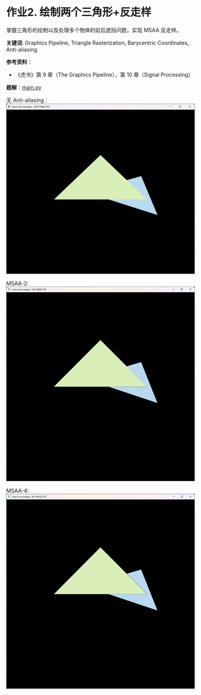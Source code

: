 # 作业2. 绘制两个三角形+反走样

掌握三角形的绘制以及处理多个物体的前后遮挡问题，实现 MSAA 反走样。

**关键词**: Graphics Pipeline, Triangle Rasterization, Barycentric Coordinates, Anti-aliasing

**参考资料**：
- 《虎书》第 9 章（The Graphics Pipeline），第 10 章（Signal Processing）

**题解**：[main.py](./main.py)

无 Anti-aliasing：
![](./imgs/two-triangles(no-AA).png)


MSAA-2:
![](./imgs/two-triangles(MSAA-2).png)


MSAA-4:
![](./imgs/two-triangles(MSAA-4).png)

